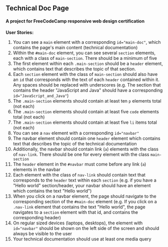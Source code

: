 ## Technical Doc Page

#### A project for FreeCodeCamp responsive web design certification

<section id="description">

<p><strong>User Stories:</strong></p>
<ol>
<li>You can see a <code>main</code> element with a corresponding <code>id="main-doc"</code>, which contains the page's main content (technical documentation)</li>
<li>Within the <code>#main-doc</code> element, you can see several <code>section</code> elements, each with a class of <code>main-section</code>. There should be a minimum of five</li>
<li>The first element within each <code>.main-section</code> should be a <code>header</code> element, which contains text that describes the topic of that section.</li>
<li>Each <code>section</code> element with the class of <code>main-section</code> should also have an <code>id</code> that corresponds with the text of each <code>header</code> contained within it. Any spaces should be replaced with underscores (e.g. The section that contains the header "JavaScript and Java" should have a corresponding <code>id="JavaScript_and_Java"</code>)</li>
<li>The <code>.main-section</code> elements should contain at least ten <code>p</code> elements total (not each)</li>
<li>The <code>.main-section</code> elements should contain at least five <code>code</code> elements total (not each)</li>
<li>The <code>.main-section</code> elements should contain at least five <code>li</code> items total (not each)</li>
<li>You can see a <code>nav</code> element with a corresponding <code>id="navbar"</code></li>
<li>The navbar element should contain one <code>header</code> element which contains text that describes the topic of the technical documentation</li>
<li>Additionally, the navbar should contain link (<code>a</code>) elements with the class of <code>nav-link</code>. There should be one for every element with the class <code>main-section</code></li>
<li>The <code>header</code> element in the <code>#navbar</code> must come before any link (<code>a</code>) elements in the navbar</li>
<li>Each element with the class of <code>nav-link</code> should contain text that corresponds to the <code>header</code> text within each <code>section</code> (e.g. if you have a "Hello world" section/header, your navbar should have an element which contains the text "Hello world")</li>
<li>When you click on a navbar element, the page should navigate to the corresponding section of the <code>#main-doc</code> element (e.g. If you click on a <code>.nav-link</code> element that contains the text "Hello world", the page navigates to a <code>section</code> element with that id, and contains the corresponding header)</li>
<li>On regular sized devices (laptops, desktops), the element with <code>id="navbar"</code> should be shown on the left side of the screen and should always be visible to the user</li>
<li>Your technical documentation should use at least one media query</li>
</ol>

</section>
